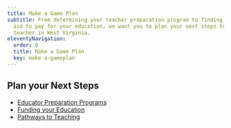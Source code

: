 ```yaml
---
title: Make a Game Plan
subtitle: From determining your teacher preparation program to finding financial
  aid to pay for your education, we want you to plan your next steps to become a
  teacher in West Virginia.
eleventyNavigation:
  order: 0
  title: Make a Game Plan
  key: make-a-gameplan
---
```

## Plan your Next Steps

* [Educator Preparation Programs](/make-a-gameplan/educator-preparation-programs/)
* [Funding your Education](/make-a-gameplan/funding-your-education/)
* [Pathways to Teaching](/make-a-gameplan/pathways-to-teaching/)